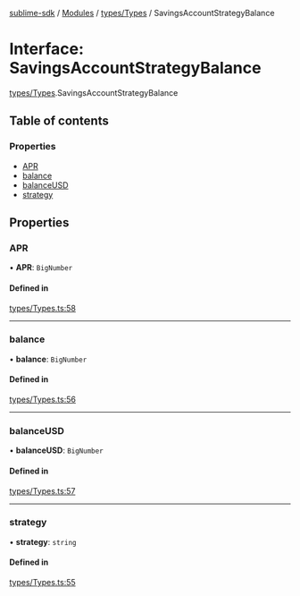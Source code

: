 [sublime-sdk](../README.md) / [Modules](../modules.md) / [types/Types](../modules/types_Types.md) / SavingsAccountStrategyBalance

# Interface: SavingsAccountStrategyBalance

[types/Types](../modules/types_Types.md).SavingsAccountStrategyBalance

## Table of contents

### Properties

- [APR](types_Types.SavingsAccountStrategyBalance.md#apr)
- [balance](types_Types.SavingsAccountStrategyBalance.md#balance)
- [balanceUSD](types_Types.SavingsAccountStrategyBalance.md#balanceusd)
- [strategy](types_Types.SavingsAccountStrategyBalance.md#strategy)

## Properties

### APR

• **APR**: `BigNumber`

#### Defined in

[types/Types.ts:58](https://github.com/akshay111meher/sublime-sdk/blob/e2731c8/src/types/Types.ts#L58)

___

### balance

• **balance**: `BigNumber`

#### Defined in

[types/Types.ts:56](https://github.com/akshay111meher/sublime-sdk/blob/e2731c8/src/types/Types.ts#L56)

___

### balanceUSD

• **balanceUSD**: `BigNumber`

#### Defined in

[types/Types.ts:57](https://github.com/akshay111meher/sublime-sdk/blob/e2731c8/src/types/Types.ts#L57)

___

### strategy

• **strategy**: `string`

#### Defined in

[types/Types.ts:55](https://github.com/akshay111meher/sublime-sdk/blob/e2731c8/src/types/Types.ts#L55)

